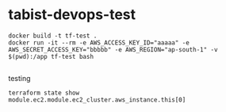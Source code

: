 # tabist-devops-test


```
docker build -t tf-test .
docker run -it --rm -e AWS_ACCESS_KEY_ID="aaaaa" -e AWS_SECRET_ACCESS_KEY="bbbbb" -e AWS_REGION="ap-south-1" -v $(pwd):/app tf-test bash


```

testing
```
terraform state show module.ec2.module.ec2_cluster.aws_instance.this[0]
```